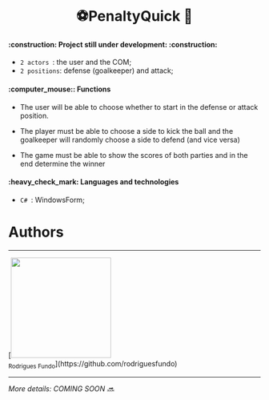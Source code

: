 
# <h1 align=center>:soccer:PenaltyQuick :goal_net:</h1>

<h4 >:construction:  Project still under development:  :construction:</h4>

- `2 actors `: the user and the COM;
- `2 positions`: defense (goalkeeper) and attack;

<h4 >:computer_mouse::  Functions  </h4>

- The user will be able to choose whether to start in the defense or attack position.

- The player must be able to choose a side to kick the ball and the goalkeeper will randomly choose a side to defend (and vice versa)

- The game must be able to show the scores of both parties and in the end determine the winner


<h4>:heavy_check_mark:  Languages and technologies   </h4>

- `C# `: WindowsForm;

# Authors
<hr>
[<img src="https://user-images.githubusercontent.com/105431834/198236516-27b89c1d-f08f-43be-a14e-188d3039a1e6.png" width=200><br><sub>Rodrigues Fundo</sub>](https://github.com/rodriguesfundo)

<hr>
 
<i>More details: COMING SOON :soon:</i>
